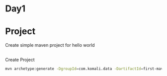 # Day1

# Project
Create simple maven project for hello world

##
Create Project

```bash
mvn archetype:generate -DgroupId=com.komali.data -DartifactId=first-maven-app -DarchetypeArtifactId=maven-archetype-quickstart -DinteractiveMode=false
```